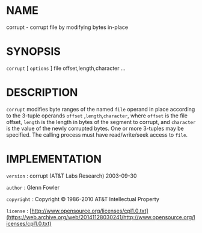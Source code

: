 # NAME

corrupt - corrupt file by modifying bytes in-place

# SYNOPSIS

`corrupt` \[ `options` \] file offset,length,character ...

# DESCRIPTION

`corrupt` modifies byte ranges of the named `file` operand in place
according to the 3-tuple operands `offset` ,`length`,`character`, where
`offset` is the file offset, `length` is the length in bytes of the
segment to corrupt, and `character` is the value of the newly corrupted
bytes. One or more 3-tuples may be specified. The calling process must
have read/write/seek access to `file`.

# IMPLEMENTATION

`version`
:   corrupt (AT&T Labs Research) 2003-09-30

`author`
:   Glenn Fowler

`copyright`
:   Copyright © 1986-2010 AT&T Intellectual Property

`license`
:   [http://www.opensource.org/licenses/cpl1.0.txt](https://web.archive.org/web/20141128030241/http://www.opensource.org/licenses/cpl1.0.txt)


